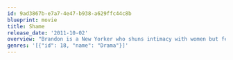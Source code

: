 ```yaml
---
id: 9ad3867b-e7a7-4e47-b938-a629ffc44c8b
blueprint: movie
title: Shame
release_date: '2011-10-02'
overview: "Brandon is a New Yorker who shuns intimacy with women but feeds his desires with a compulsive addiction to sex. When his wayward younger sister moves into his apartment stirring memories of their shared painful past, Brandon's insular life spirals out of control."
genres: '[{"id": 18, "name": "Drama"}]'
---
```

